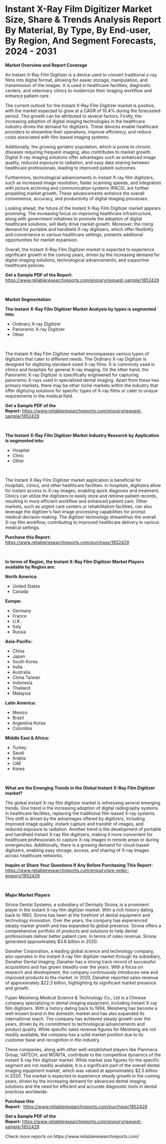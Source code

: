 <p><h1>Instant X-Ray Film Digitizer Market Size, Share & Trends Analysis Report By Material, By Type, By End-user, By Region, And Segment Forecasts, 2024 - 2031</h1></p><p><strong>Market Overview and Report Coverage</strong></p>
<p><p>An Instant X-Ray Film Digitizer is a device used to convert traditional x-ray films into digital format, allowing for easier storage, manipulation, and transmission of the images. It is used in healthcare facilities, diagnostic centers, and veterinary clinics to modernize their imaging workflow and enhance patient care.</p><p>The current outlook for the Instant X-Ray Film Digitizer market is positive, with the market expected to grow at a CAGR of 10.4% during the forecasted period. This growth can be attributed to several factors. Firstly, the increasing adoption of digital imaging technologies in the healthcare industry drives the demand for digitizers. These devices enable healthcare providers to streamline their operations, improve efficiency, and reduce costs associated with film-based imaging systems.</p><p>Additionally, the growing geriatric population, which is prone to chronic diseases requiring frequent imaging, also contributes to market growth. Digital X-ray imaging solutions offer advantages such as enhanced image quality, reduced exposure to radiation, and easy data sharing between healthcare professionals, leading to improved patient outcomes.</p><p>Furthermore, technological advancements in instant X-ray film digitizers, such as increased image resolution, faster scanning speeds, and integration with picture archiving and communication systems (PACS), are further propelling market growth. These advancements enhance the overall convenience, accuracy, and productivity of digital imaging processes.</p><p>Looking ahead, the future of the Instant X-Ray Film Digitizer market appears promising. The increasing focus on improving healthcare infrastructure, along with government initiatives to promote the adoption of digital healthcare solutions, will likely drive market growth. Moreover, the rising demand for portable and handheld X-ray digitizers, which offer flexibility and convenience in various healthcare settings, presents additional opportunities for market expansion.</p><p>Overall, the Instant X-Ray Film Digitizer market is expected to experience significant growth in the coming years, driven by the increasing demand for digital imaging solutions, technological advancements, and supportive healthcare policies.</p></p>
<p><strong>Get a Sample PDF of the Report:</strong> <a href="https://www.reliableresearchreports.com/enquiry/request-sample/1852429">https://www.reliableresearchreports.com/enquiry/request-sample/1852429</a></p>
<p>&nbsp;</p>
<p><strong>Market Segmentation</strong></p>
<p><strong>The Instant X-Ray Film Digitizer Market Analysis by types is segmented into:</strong></p>
<p><ul><li>Ordinary X-ray Digitizer</li><li>Panoramic X-ray Digitizer</li><li>Other</li></ul></p>
<p>&nbsp;</p>
<p><p>The Instant X-Ray Film Digitizer market encompasses various types of digitizers that cater to different needs. The Ordinary X-ray Digitizer is designed for digitizing standard-sized X-ray films. It is commonly used in clinics and hospitals for general X-ray imaging. On the other hand, the Panoramic X-ray Digitizer is specifically engineered for capturing panoramic X-rays used in specialized dental imaging. Apart from these two primary markets, there may be other niche markets within the industry that offer digitizing solutions for specific types of X-ray films or cater to unique requirements in the medical field.</p></p>
<p><strong>Get a Sample PDF of the Report:</strong>&nbsp;<a href="https://www.reliableresearchreports.com/enquiry/request-sample/1852429">https://www.reliableresearchreports.com/enquiry/request-sample/1852429</a></p>
<p>&nbsp;</p>
<p><strong>The Instant X-Ray Film Digitizer Market Industry Research by Application is segmented into:</strong></p>
<p><ul><li>Hospital</li><li>Clinic</li><li>Other</li></ul></p>
<p>&nbsp;</p>
<p><p>The Instant X-Ray Film Digitizer market application is beneficial for hospitals, clinics, and other healthcare facilities. In hospitals, digitizers allow for instant access to X-ray images, enabling quick diagnosis and treatment. Clinics can utilize the digitizers to easily store and retrieve patient records, resulting in more efficient workflow and enhanced patient care. Other markets, such as urgent care centers or rehabilitation facilities, can also leverage the digitizer's fast image processing capabilities for prompt medical decision-making. The digitizer technology streamlines the overall X-ray film workflow, contributing to improved healthcare delivery in various medical settings.</p></p>
<p><strong>Purchase this Report:</strong>&nbsp; <a href="https://www.reliableresearchreports.com/purchase/1852429">https://www.reliableresearchreports.com/purchase/1852429</a></p>
<p>&nbsp;</p>
<p><strong>In terms of Region, the Instant X-Ray Film Digitizer Market Players available by Region are:</strong></p>
<p>
    <p> <strong> North America: </strong>
        <ul>
            <li>United States</li>
            <li>Canada</li>
        </ul>
        </p> 
    <p> <strong> Europe: </strong>
        <ul>
            <li>Germany</li>
            <li>France</li>
            <li>U.K.</li>
            <li>Italy</li>
            <li>Russia</li>
        </ul>
        </p> 
    <p> <strong> Asia-Pacific: </strong>
        <ul>
            <li>China</li>
            <li>Japan</li>
            <li>South Korea</li>
            <li>India</li>
            <li>Australia</li>
            <li>China Taiwan</li>
            <li>Indonesia</li>
            <li>Thailand</li>
            <li>Malaysia</li>
        </ul>
        </p> 
    <p> <strong> Latin America: </strong>
        <ul>
            <li>Mexico</li>
            <li>Brazil</li>
            <li>Argentina Korea</li>
            <li>Colombia</li>
        </ul>
        </p> 
    <p> <strong> Middle East & Africa: </strong>
        <ul>
            <li>Turkey</li>
            <li>Saudi</li>
            <li>Arabia</li>
            <li>UAE</li>
            <li>Korea</li>
        </ul>
    </p>
    </p>
<p>&nbsp;</p>
<p><strong>What are the Emerging Trends in the Global Instant X-Ray Film Digitizer market?</strong></p>
<p><p>The global instant X-ray film digitizer market is witnessing several emerging trends. One trend is the increasing adoption of digital radiography systems in healthcare facilities, replacing the traditional film-based X-ray systems. This shift is driven by the advantages offered by digitizers, including improved image quality, instant capture and transfer of images, and reduced exposure to radiation. Another trend is the development of portable and handheld instant X-ray film digitizers, making it more convenient for healthcare professionals to capture X-ray images in remote areas or during emergencies. Additionally, there is a growing demand for cloud-based digitizers, enabling easy storage, access, and sharing of X-ray images across healthcare networks.</p></p>
<p><strong>Inquire or Share Your Questions If Any Before Purchasing This Report</strong>- <a href="https://www.reliableresearchreports.com/enquiry/pre-order-enquiry/1852429">https://www.reliableresearchreports.com/enquiry/pre-order-enquiry/1852429</a></p>
<p>&nbsp;</p>
<p><strong>Major Market Players</strong></p>
<p><p>Sirona Dental Systems, a subsidiary of Dentsply Sirona, is a prominent player in the instant X-ray film digitizer market. With a rich history dating back to 1993, Sirona has been at the forefront of dental equipment and technology innovation. Over the years, the company has experienced steady market growth and has expanded its global presence. Sirona offers a comprehensive portfolio of products and solutions to help dental professionals deliver better patient care. In terms of sales revenue, Sirona generated approximately $3.6 billion in 2020.</p><p>Danaher Corporation, a leading global science and technology company, also operates in the instant X-ray film digitizer market through its subsidiary, Danaher Dental Imaging. Danaher has a strong track record of successful acquisitions and has grown steadily over the years. With a focus on research and development, the company continuously introduces new and improved products to the market. In 2020, Danaher reported sales revenue of approximately $22.3 billion, highlighting its significant market presence and growth.</p><p>Fujian Meisheng Medical Science & Technology Co., Ltd is a Chinese company specializing in dental imaging equipment, including instant X-ray film digitizers. With a history dating back to 1994, Meisheng has become a well-known brand in the domestic market and has also expanded its international reach. The company has achieved steady growth over the years, driven by its commitment to technological advancements and product quality. While specific sales revenue figures for Meisheng are not readily available, the company has a solid market position due to its customer base and recognition in the industry.</p><p>These companies, along with other well-established players like Planmeca Group, VATECH, and MORITA, contribute to the competitive dynamics of the instant X-ray film digitizer market. While market size figures for the specific segment are not readily available, it is a significant part of the overall dental imaging equipment market, which was valued at approximately $2.5 billion in 2020. The market is expected to experience steady growth in the coming years, driven by the increasing demand for advanced dental imaging solutions and the need for efficient and accurate diagnostic tools in dental practices worldwide.</p></p>
<p><strong>Purchase this Report:</strong>&nbsp;&nbsp;<a href="https://www.reliableresearchreports.com/purchase/1852429">https://www.reliableresearchreports.com/purchase/1852429</a></p>
<p></p>
<p><strong>Get a Sample PDF of the Report:</strong>&nbsp;<a href="https://www.reliableresearchreports.com/enquiry/request-sample/1852429">https://www.reliableresearchreports.com/enquiry/request-sample/1852429</a></p>
<p>Check more reports on https://www.reliableresearchreports.com/</p>